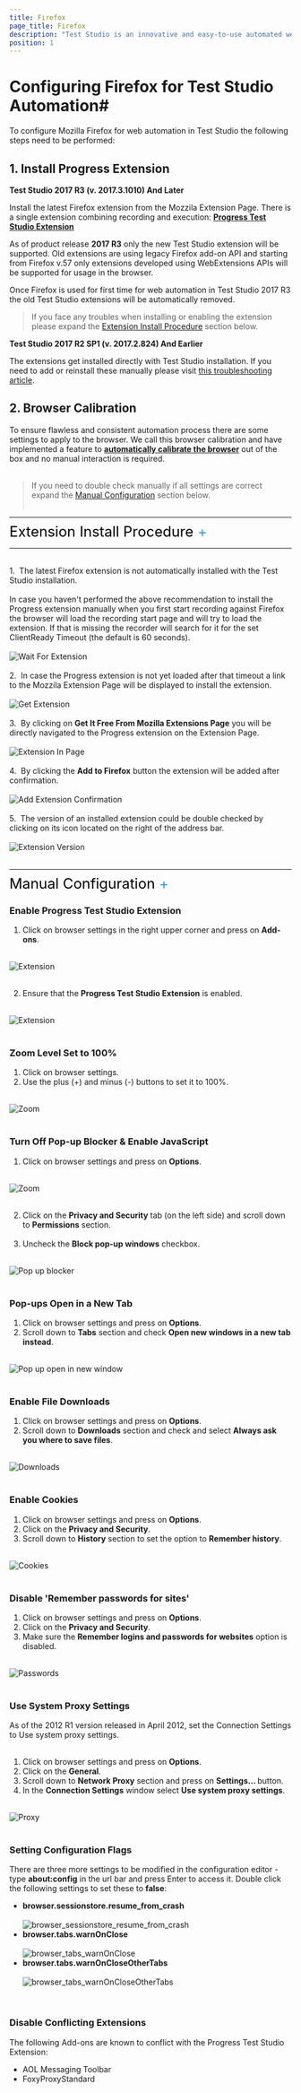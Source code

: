 ```yaml
---
title: Firefox
page_title: Firefox
description: "Test Studio is an innovative and easy-to-use automated web, WPF and load testing solution. Test Studio tests support essential technologies like ASP.NET AJAX, Silverlight, PHP and MVC. HTML5, Testing framework, functional testing, performance testing, load testing, exploratory testing, manual testing."
position: 1
---
```



<style>
p.trigger{
	margin-bottom:7px;
	margin-top:-5px;
	font-size:1.6rem;

}

	.toggle_container{
	margin-bottom:10px;
}

	.toggle_container p{
	margin:0px;
}

	.toggle_container{
    
	clear: both;
	font-size:100%;
}

</style>

# Configuring Firefox for Test Studio Automation#

To configure Mozilla Firefox for web automation in Test Studio the following steps need to be performed: <br>

## 1. Install Progress Extension

**Test Studio 2017 R3 (v. 2017.3.1010) And Later**

Install the latest Firefox extension from the Mozzila Extension Page. There is a single extension combining recording and execution: <a href="https://addons.mozilla.org/en-US/firefox/addon/progress-test-studio-extension/" target="_blank">**Progress Test Studio Extension**</a>

As of product release **2017 R3** only the new Test Studio extension will be supported. Old extensions are using legacy Firefox add-on API and starting from Firefox v.57 only extensions developed using WebExtensions APIs will be supported for usage in the browser.

Once Firefox is used for first time for web automation in Test Studio 2017 R3 the old Test Studio extensions will be automatically removed.

>If you face any troubles when installing or enabling the extension please expand the <a href="#Extension_Install">Extension Install Procedure</a> section below.

**Test Studio 2017 R2 SP1 (v. 2017.2.824) And Earlier**

The extensions get installed directly with Test Studio installation. If you need to add or reinstall these manually please visit  <a href="/troubleshooting-guide/browser-inconsistencies-tg/extensions-disabled-in-ff" target="_blank">this troubleshooting article</a>.

## 2. Browser Calibration

To ensure flawless and consistent automation process there are some settings to apply to the browser. We call this browser calibration and have implemented a feature to <a href="/features/project-settings/browsers" target="_blank">**automatically calibrate the browser**</a> out of the box and no manual interaction is required.<br><br>

>If you need to double check manually if all settings are correct expand the <a href="#Manual_Configuration">Manual Configuration</a> section below.<br><br>

<p></p>
<p></p>

<p><hr></p>
<p></p>
<p></p>

<p class="trigger"><a name="Extension_Install" style="color:black; text-decoration: none;";> Extension Install Procedure <span id="d" style="color:#28a1e2";> + </span></a></p>

<div class="toggle_container">
<div class="block">

<hr/>
<br>

1.&nbsp; The latest Firefox extension is not automatically installed with the Test Studio installation.<br><br>
In case you haven't performed the above recommendation to install the Progress extension manually when you first start recording against Firefox the browser will load the recording start page and will try to load the extension. If that is missing the recorder will search for it for the set ClientReady Timeout (the default is 60 seconds).<br><br>

<img src="/img/general-information/configure-your-browser/firefox/fig14.png" alt="Wait For Extension"><br><br>

2.&nbsp; In case the Progress extension is not yet loaded after that timeout a link to the Mozzila Extension Page will be displayed to install the extension.<br><br>

<img src="/img/general-information/configure-your-browser/firefox/fig10.png" alt="Get Extension"><br><br>

3.&nbsp; By clicking on <strong>Get It Free From Mozilla Extensions Page</strong> you will be directly navigated to the Progress extension on the Extension Page.<br><br>

<img src="/img/general-information/configure-your-browser/firefox/fig11.png" alt="Extension In Page"><br><br>

4.&nbsp; By clicking the <strong>Add to Firefox</strong> button the extension will be added after confirmation. <br><br>

<img src="/img/general-information/configure-your-browser/firefox/fig12.png" alt="Add Extension Confirmation"><br><br>

5.&nbsp;  The version of an installed extension could be double checked by clicking on its icon located on the right of the address bar.<br><br>

<img src="/img/general-information/configure-your-browser/firefox/fig13.png" alt="Extension Version"><br><br>

<hr/>

</div>
</div>

<p></p>
<p></p>
<p></p>

<p class="trigger"><a name="Manual_Configuration" style="color:black; text-decoration: none;";> Manual Configuration <span id="d" style="color:#28a1e2";> + </span></a></p>

<div class="toggle_container">
<div class="block">

<h3>Enable Progress Test Studio Extension</h3>

1. Click on browser settings in the right upper corner and press on <strong>Add-ons</strong>.<br><br>

<img src="/img/general-information/configure-your-browser/firefox/fig1.png" alt="Extension"><br><br>

2. Ensure that the <strong>Progress Test Studio Extension</strong> is enabled.<br><br>

<img src="/img/general-information/configure-your-browser/firefox/fig2.png" alt="Extension"><br><br>

<h3>Zoom Level Set to 100%</h3>

1. Click on browser settings.<br>

2. Use the plus (+) and minus (-) buttons to set it to 100%.<br><br>

<img src="/img/general-information/configure-your-browser/firefox/fig3.png" alt="Zoom"><br><br>

<h3>Turn Off Pop-up Blocker & Enable JavaScript</h3>

1. Click on browser settings and press on <strong>Options</strong>.<br><br>

<img src="/img/general-information/configure-your-browser/firefox/fig4.png" alt="Zoom"><br><br>

2. Click on the <strong>Privacy and Security</strong> tab (on the left side) and scroll down to <strong>Permissions</strong> section.<br><br>

3. Uncheck the <strong>Block pop-up windows</strong> checkbox.<br><br>

<img src="/img/general-information/configure-your-browser/firefox/fig5.png" alt="Pop up blocker"><br><br>

<h3>Pop-ups Open in a New Tab</h3>

1. Click on browser settings and press on <strong>Options</strong>.<br>

2. Scroll down to <strong>Tabs</strong> section and check <strong>Open new windows in a new tab instead</strong>. <br><br>

<img src="/img/general-information/configure-your-browser/firefox/fig6.png" alt="Pop up open in new window"><br><br>

<h3>Enable File Downloads</h3>

1. Click on browser settings and press on <strong>Options</strong>.<br>

2. Scroll down to <strong>Downloads</strong> section and check and select <strong>Always ask you where to save files</strong>.<br><br>

<img src="/img/general-information/configure-your-browser/firefox/fig7.png" alt="Downloads"><br><br>

<h3>Enable Cookies</h3>

1. Click on browser settings and press on <strong>Options</strong>.<br>
2. Click on the <strong>Privacy and Security</strong>.<br>
3. Scroll down to <strong>History</strong> section to set the option to <strong>Remember history</strong>.<br><br>

<img src="/img/general-information/configure-your-browser/firefox/fig8.png" alt="Cookies"><br><br>

<h3>Disable 'Remember passwords for sites'</h3>

1. Click on browser settings and press on <strong>Options</strong>.<br>
2. Click on the <strong>Privacy and Security</strong>.<br>
3. Make sure the <strong>Remember logins and passwords for websites</strong> option is disabled.<br><br>

<img src="/img/general-information/configure-your-browser/firefox/fig9.png" alt="Passwords"><br><br>

<h3>Use System Proxy Settings</h3>

As of the 2012 R1 version released in April 2012, set the Connection Settings to Use system proxy settings.<br><br>

1. Click on browser settings and press on <strong>Options</strong>.<br>
2. Click on the <strong>General</strong>.<br>
3. Scroll down to <strong>Network Proxy</strong> section and press on <strong>Settings... </strong> button.<br>
4. In the <strong>Connection Settings</strong> window select <strong>Use system proxy settings</strong>.<br><br>

<img src="/img/general-information/configure-your-browser/firefox/fig15.png" alt="Proxy"><br><br>

<h3>Setting Configuration Flags</h3>

There are three more settings to be modified in the configuration editor -  type <strong>about:config</strong> in the url bar and press Enter to access it. Double click the following settings to set these to <strong>false</strong>:

<ul>
	<li> <strong>browser.sessionstore.resume_from_crash</strong> <br> <br> <img src="/img/general-information/configure-your-browser/firefox/fig16.png" alt="browser_sessionstore_resume_from_crash"> <br> </li>
	<li> <strong>browser.tabs.warnOnClose</strong> <br> <br><img src="/img/general-information/configure-your-browser/firefox/fig17.png" alt="browser_tabs_warnOnClose"> <br></li>
	<li> <strong>browser.tabs.warnOnCloseOtherTabs</strong> <br> <br> <img src="/img/general-information/configure-your-browser/firefox/fig18.png" alt="browser_tabs_warnOnCloseOtherTabs"> <br></li>

</ul>

<br>

<h3>Disable Conflicting Extensions</h3>

The following Add-ons are known to conflict with the Progress Test Studio Extension: <br>

<ul>
	<li>AOL Messaging Toolbar</li>
	<li>FoxyProxyStandard</li>
</ul>

</div>
</div>

<script>
$(".toggle_container").hide();
    
    $("p.trigger").click(function(){
        $(this).toggleClass("active").next().slideToggle("normal");
		$(this).find('#d').text(function (i, oldText) {
        return $.trim(oldText) == '+' ? '-' : '+';
		});
		
    });
</script>